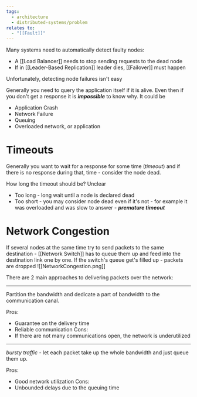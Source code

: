 ```yaml
---
tags:
  - architecture
  - distributed-systems/problem
relates to:
  - "[[Fault]]"
---
```

Many systems need to automatically detect faulty nodes:
- A [[Load Balancer]] needs to stop sending requests to the dead node
- If in [[Leader-Based Replication]] leader dies, [[Failover]] must happen

Unfortunately, detecting node failures isn't easy

Generally you need to query the application itself if it is alive. Even then if you don't get a response it is ***impossible*** to know why. It could be
- Application Crash
- Network Failure
- Queuing 
- Overloaded network, or application

# Timeouts
Generally you want to wait for a response for some time (*timeout*) and if there is no response during that, time - consider the node dead.

How long the timeout should be? Unclear
- Too long - long wait until a node is declared dead
- Too short - you may consider node dead even if it's not - for example it was overloaded and was slow to answer - ***premature timeout***

# Network Congestion
If several nodes at the same time try to send packets to the same destination - [[Network Switch]] has to queue them up and feed into the destination link one by one. If the switch's queue get's filled up - packets are dropped
![[NetworkCongestion.png]]

There are 2 main approaches to delivering packets over the network:
___
Partition the bandwidth and dedicate a part of bandwidth to the communication canal. 

Pros:
- Guarantee on the delivery time
- Reliable communication
Cons:
- If there are not many communications open, the network is underutilized
___
*bursty traffic* - let each packet take up the whole bandwidth and just queue them up.

Pros:
- Good network utilization
Cons:
- Unbounded delays due to the queuing time